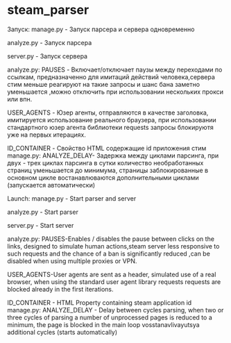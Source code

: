 # steam_parser

Запуск: 
manage.py - Запуск парсера и сервера одновременно

analyze.py - Запуск парсера

server.py  - Запуск сервера

      
analyze.py: 
PAUSES - Включает/отключает паузы между переходами по ссылкам, предназначенно для имитаций действий человека,сервера стим меньше реагируют на такие запросы и шанс бана заметно уменьшается ,можно отключить при использовании нескольких прокси или впн.

USER_AGENTS - Юзер агенты, отправляются в качестве заголовка, имитируется использование реального браузера, при использовании стандартного юзер агента библиотеки requests запросы блокируютя уже на первых итерациях.

ID_CONTAINER - Свойство HTML содержащие id приложения стим
manage.py: ANALYZE_DELAY- Задержка между циклами парсинга, при двух - трех циклах парсинга в сутки количество необработанных страниц уменьшается до минимума, страницы заблокированные в основном цикле востанавлюваются дополнительными циклами (запускается автоматически)


Launch: 
manage.py - Start parser and server

analyze.py - Start parser

server.py - Start server
        
analyze.py: 
PAUSES-Enables / disables the pause between clicks on the links, designed to simulate human actions,steam server less responsive to such requests and the chance of a ban is significantly reduced ,can be disabled when using multiple proxies or VPN.

USER_AGENTS-User agents are sent as a header, simulated use of a real browser, when using the standard user agent library requests requests are blocked already in the first iterations.

ID_CONTAINER - HTML Property containing steam application id
manage.py:  ANALYZE_DELAY - Delay between cycles parsing, when two or three cycles of parsing a number of unprocessed pages is reduced to a minimum, the page is blocked in the main loop vosstanavlivayutsya additional cycles (starts automatically)        
